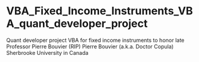 # VBA_Fixed_Income_Instruments_VBA_quant_developer_project
Quant developer project VBA for fixed income instruments to honor late Professor Pierre Bouvier (RIP)
Pierre Bouvier (a.k.a. Doctor Copula)
Sherbrooke University in Canada
